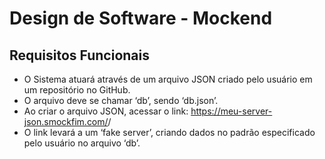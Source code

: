 # Design de Software - Mockend

## Requisitos Funcionais

- O Sistema atuará através de um arquivo JSON criado pelo usuário em um repositório no GitHub.
- O arquivo deve se chamar ‘db’, sendo ‘db.json’.
- Ao criar o arquivo JSON, acessar o link: https://meu-server-json.smockfim.com/<seu-usuario>/<seu-repositorio>
- O link levará a um ‘fake server’, criando dados no padrão especificado pelo usuário no arquivo ‘db’.